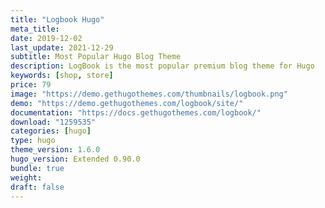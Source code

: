 ```yaml
---
title: "Logbook Hugo"
meta_title:
date: 2019-12-02
last_update: 2021-12-29
subtitle: Most Popular Hugo Blog Theme
description: LogBook is the most popular premium blog theme for Hugo
keywords: [shop, store]
price: 79
image: "https://demo.gethugothemes.com/thumbnails/logbook.png"
demo: "https://demo.gethugothemes.com/logbook/site/"
documentation: "https://docs.gethugothemes.com/logbook/"
download: "1259535"
categories: [hugo]
type: hugo
theme_version: 1.6.0
hugo_version: Extended 0.90.0
bundle: true
weight:
draft: false
---
```

